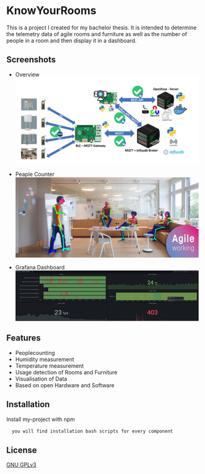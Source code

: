 # KnowYourRooms

This is a project I created for my bachelor thesis. It is intended to determine the telemetry data of agile rooms and furniture as well as the number of people in a room and then display it in a dashboard.


## Screenshots

- Overview
![App Screenshot](https://github.com/MrGorillaz/KnowYourRooms/blob/master/schemas/KnowYourRooms_Overview.png?raw=true)
 
- Peaple Counter
![App Screenshot](https://github.com/MrGorillaz/KnowYourRooms/blob/master/schemas/KnowYourRooms_people_counter.png?raw=true)

- Grafana Dashboard
![App Screenshot](https://github.com/MrGorillaz/KnowYourRooms/blob/master/schemas/KnowYourRooms_GrafanaDashboard.png?raw=true)

## Features

- Peoplecounting
- Humidity measurement
- Temperature measurement
- Usage detection of Rooms and Furniture
- Visualisation of Data
- Based on open Hardware and Software


## Installation

Install my-project with npm

```bash
  you will find installation bash scripts for every component
```
    
## License

[GNU GPLv3](https://choosealicense.com/licenses/gpl-3.0/)

